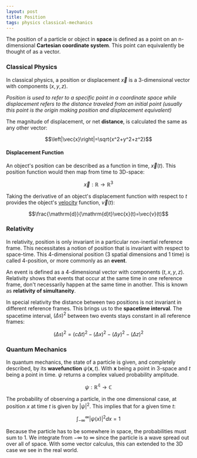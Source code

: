 ```yaml
---
layout: post
title: Position
tags: physics classical-mechanics
---
```

The position of a particle or object in **space** is defined as a point on an n-dimensional **Cartesian coordinate system**. This point can equivalently be thought of as a vector.

### Classical Physics
In classical physics, a position or displacement $\vec{x}$ is a 3-dimensional vector with components $\left(x,y,z\right)$.

*Position is used to refer to a specific point in a coordinate space while displacement refers to the distance traveled from an initial point (usually this point is the origin making position and displacement equivalent)*

The magnitude of displacement, or net **distance**, is calculated the same as any other vector:

$$\left|\vec{x}\right|=\sqrt{x^2+y^2+z^2}$$

#### Displacement Function
An object's position can be described as a function in time, $\vec{x}(t)$. This position function would then map from time to 3D-space:

$$\vec{x}:\mathbb{R}\rightarrow \mathbb{R}^3$$

Taking the derivative of an object's displacement function with respect to $t$ provides the object's [velocity]() function, $\vec{v}(t)$:

$$\frac{\mathrm{d}}{\mathrm{d}t}\vec{x}(t)=\vec{v}(t)$$

<!--more-->

<!-- Click [here]() for a list of the repeated time derivatives of displacement. -->

### Relativity
In relativity, position is only invariant in a particular non-inertial reference frame. This necessitates a notion of position that is invariant with respect to space-time. This 4-dimensional position (3 spatial dimensions and 1 time) is called 4-position, or more commonly as an **event**.

An event is defined as a 4-dimensional vector with components $\left(t,x,y,z\right)$. Relativity shows that events that occur at the same time in one reference frame, don't necessarily happen at the same time in another. This is known as **relativity of simultaneity**.

In special relativity the distance between two positions is not invariant in different reference frames. This brings us to the **spacetime interval**. The spacetime interval, $(\Delta s)^2$ between two events stays constant in all reference frames:

$$(\Delta s)^2=(c\Delta t)^2-(\Delta x)^2-(\Delta y)^2-(\Delta z)^2$$

### Quantum Mechanics
In quantum mechanics, the state of a particle is given, and completely described, by its **wavefunction** $\psi(\mathbf{x}, t)$. With $\mathbf{x}$ being a point in 3-space and $t$ being a point in time. $\psi$ returns a complex valued probability amplitude.

$$\psi:\mathbb{R^4}\rightarrow \mathbb{C}$$

The probability of observing a particle, in the one dimensional case, at position $x$ at time $t$ is given by $\left \vert \psi \right \vert^2$. This implies that for a given time $t$:

$$\int_{-\infty}^{\infty}\left | \psi(x) \right |^2 dx=1$$

Because the particle has to be somewhere in space, the probabilities must sum to 1. We integrate from $-\infty$ to $\infty$ since the particle is a wave spread out over all of space. With some vector calculus, this can extended to the 3D case we see in the real world.
